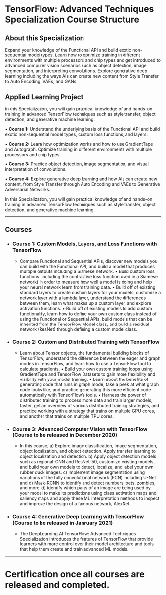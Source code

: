 # TensorFlow: Advanced Techniques Specialization Course Structure

## About this Specialization
Expand your knowledge of the Functional API and build exotic non-sequential model types. Learn how to optimize training in different environments with multiple processors and chip types and get introduced to advanced computer vision scenarios such as object detection, image segmentation, and interpreting convolutions. Explore generative deep learning including the ways AIs can create new content from Style Transfer to Auto Encoding, VAEs, and GANs.

## Applied Learning Project
In this Specialization, you will gain practical knowledge of and hands-on training in advanced TensorFlow techniques such as style transfer, object detection, and generative machine learning.

• **Course 1:** Understand the underlying basis of the Functional API and build exotic non-sequential model types, custom loss functions, and layers.

• **Course 2:** Learn how optimization works and how to use GradientTape and Autograph. Optimize training in different environments with multiple processors and chip types.

• **Course 3:** Practice object detection, image segmentation, and visual interpretation of convolutions.

• **Course 4:** Explore generative deep learning and how AIs can create new content, from Style Transfer through Auto Encoding and VAEs to Generative Adversarial Networks.

In this Specialization, you will gain practical knowledge of and hands-on training in advanced TensorFlow techniques such as style transfer, object detection, and generative machine learning.

---

## Courses

- ### Course 1: Custom Models, Layers, and Loss Functions with TensorFlow
  - Compare Functional and Sequential APIs, discover new models you can build with the Functional API, and build a model that produces multiple outputs including a Siamese network. • Build custom loss functions (including the contrastive loss function used in a Siamese network) in order to measure how well a model is doing and help your neural network learn from training data. • Build off of existing standard layers to create custom layers for your models, customize a network layer with a lambda layer, understand the differences between them, learn what makes up a custom layer, and explore activation functions. • Build off of existing models to add custom functionality, learn how to define your own custom class instead of using the Functional or Sequential APIs, build models that can be inherited from the TensorFlow Model class, and build a residual network (ResNet) through defining a custom model class.
- ### Course 2: Custom and Distributed Training with TensorFlow
  - Learn about Tensor objects, the fundamental building blocks of TensorFlow, understand the difference between the eager and graph modes in TensorFlow, and learn how to use a TensorFlow tool to calculate gradients. • Build your own custom training loops using GradientTape and TensorFlow Datasets to gain more flexibility and visibility with your model training. • Learn about the benefits of generating code that runs in graph mode, take a peek at what graph code looks like, and practice generating this more efficient code automatically with TensorFlow’s tools. • Harness the power of distributed training to process more data and train larger models, faster, get an overview of various distributed training strategies, and practice working with a strategy that trains on multiple GPU cores, and another that trains on multiple TPU cores.
- ### Course 3: Advanced Computer Vision with TensorFlow (Course to be released in December 2020)
  - In this course, a) Explore image classification, image segmentation, object localization, and object detection. Apply transfer learning to object localization and detection. b) Apply object detection models such as regional-CNN and ResNet-50, customize existing models, and build your own models to detect, localize, and label your own rubber duck images. c) Implement image segmentation using variations of the fully convolutional network (FCN) including U-Net and d) Mask-RCNN to identify and detect numbers, pets, zombies, and more. d) Identify which parts of an image are being used by your model to make its predictions using class activation maps and saliency maps and apply these ML interpretation methods to inspect and improve the design of a famous network, AlexNet. 
- ### Course 4: Generative Deep Learning with TensorFlow (Course to be released in Janruary 2021)
  - The DeepLearning.AI TensorFlow: Advanced Techniques Specialization introduces the features of TensorFlow that provide learners with more control over their model architecture and tools that help them create and train advanced ML models.

---

# Certification once all courses are released and completed.
<!--
<p align="center">
  <img src="NA.jpg" | width=800 />
</p>
-->